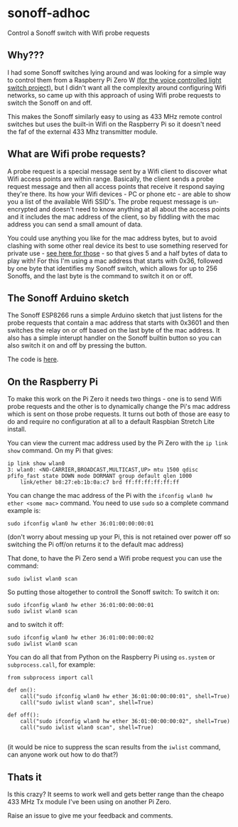 # sonoff-adhoc
Control a Sonoff switch with Wifi probe requests

## Why???

I had some Sonoff switches lying around and was looking for a simple way to control them from a Raspberry Pi Zero W [(for the voice controlled light switch project)](https://github.com/HarringayMakerSpace/voice-controlled-switch), but I didn't want all the complexity around configuring Wifi networks, so came up with this approach of using Wifi probe requests to switch the Sonoff on and off.

This makes the Sonoff similarly easy to using as 433 MHz remote control switches but uses the built-in Wifi on the Raspberry Pi so it doesn't need the faf of the external 433 Mhz transmitter module.

## What are Wifi probe requests?

A probe request is a special message sent by a Wifi client to discover what Wifi access points are within range. Basically, the client sends a probe request message and then all access points that receive it respond saying they're there. Its how your Wifi devices - PC or phone etc - are able to show you a list of the available Wifi SSID's. The probe request message is un-encrypted and doesn't need to know anything at all about the access points and it includes the mac address of the client, so by fiddling with the mac address you can send a small amount of data.  

You could use anything you like for the mac address bytes, but to avoid clashing with some other real device its best to use something reserved for private use - [see here for those](https://serverfault.com/questions/40712/what-range-of-mac-addresses-can-i-safely-use-for-my-virtual-machines) - so that gives 5 and a half bytes of data to play with! For this I'm using a mac address that starts with 0x36, followed by one byte that identifies my Sonoff switch, which allows for up to 256 Sonoffs, and the last byte is the command to switch it on or off. 

## The Sonoff Arduino sketch

The Sonoff ESP8266 runs a simple Arduino sketch that just listens for the probe requests that contain a mac address that starts with 0x3601 and then switches the relay on or off based on the last byte of the mac address. It also has a simple interupt handler on the Sonoff builtin button so you can also switch it on and off by pressing the button. 

The code is [here](/SonoffWifiProbes). 

## On the Raspberry Pi

To make this work on the Pi Zero it needs two things - one is to send Wifi probe requests and the other is to dynamically change the Pi's mac address which is sent on those probe requests. It turns out both of those are easy to do and require no configuration at all to a default Raspbian Stretch Lite install.

You can view the current mac address used by the Pi Zero with the ```ip link show``` command. On my Pi that gives:
```
ip link show wlan0
3: wlan0: <NO-CARRIER,BROADCAST,MULTICAST,UP> mtu 1500 qdisc pfifo_fast state DOWN mode DORMANT group default qlen 1000
    link/ether b8:27:eb:1b:0a:c7 brd ff:ff:ff:ff:ff:ff
```

You can change the mac address of the Pi with the ```ifconfig wlan0 hw ether <some mac>``` command. You need to use ```sudo``` so a complete command example is:
```
sudo ifconfig wlan0 hw ether 36:01:00:00:00:01
```
(don't worry about messing up your Pi, this is not retained over power off so switching the Pi off/on returns it to the default mac address)

That done, to have the Pi Zero send a Wifi probe request you can use the command:
```
sudo iwlist wlan0 scan
```

So putting those altogether to controll the Sonoff switch: To switch it on:
```
sudo ifconfig wlan0 hw ether 36:01:00:00:00:01
sudo iwlist wlan0 scan
```
and to switch it off:
```
sudo ifconfig wlan0 hw ether 36:01:00:00:00:02
sudo iwlist wlan0 scan
```

You can do all that from Python on the Raspberry Pi using ```os.system``` or ```subprocess.call```, for example:
```
from subprocess import call

def on():
    call("sudo ifconfig wlan0 hw ether 36:01:00:00:00:01", shell=True)
    call("sudo iwlist wlan0 scan", shell=True)

def off():
    call("sudo ifconfig wlan0 hw ether 36:01:00:00:00:02", shell=True)
    call("sudo iwlist wlan0 scan", shell=True)
 
```
(it would be nice to suppress the scan results from the ```iwlist``` command, can anyone work out how to do that?) 

## Thats it

Is this crazy? It seems to work well and gets better range than the cheapo 433 MHz Tx module I've been using on another Pi Zero. 

Raise an issue to give me your feedback and comments.
